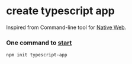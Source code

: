 # create typescript app

Inspired from Command-line tool for [Native Web](https://github.com/nativew/nativeweb).

### One command to [start](https://github.com/eunchurn/typescript-app)

```zsh
npm init typescript-app
```
